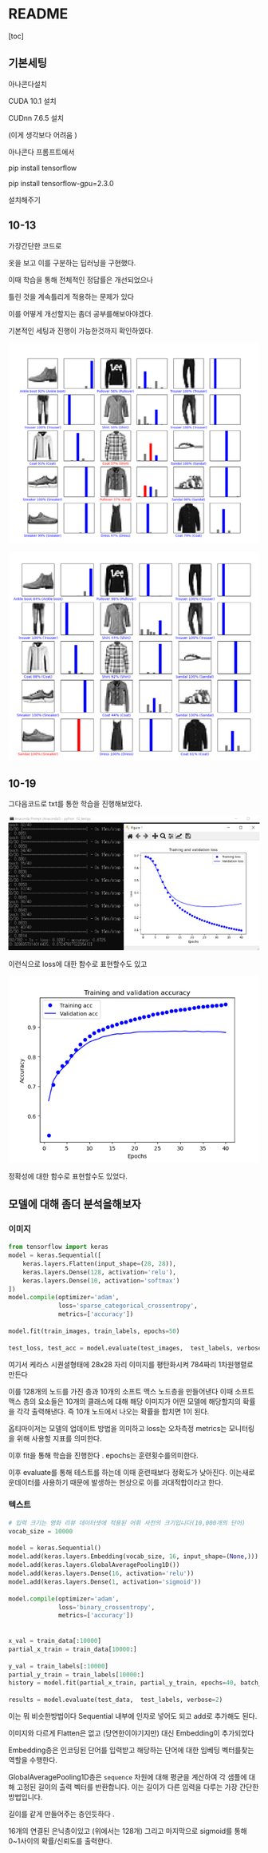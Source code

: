 # README

[toc]



## 기본세팅 

아나콘다설치 

CUDA 10.1 설치

CUDnn 7.6.5  설치 

(이게 생각보다 어려움 )

아나콘다 프롬프트에서 

pip install tensorflow

pip install tensorflow-gpu=2.3.0

설치해주기 



## 10-13

가장간단한 코드로 

옷을 보고 이를 구분하는 딥러닝을 구현했다. 

이때 학습을 통해 전체적인 정답률은 개선되었으나 

틀린 것을 계속틀리게 적용하는 문제가 있다 

이를 어떻게 개선할지는 좀더 공부를해보아야겠다. 

기본적인 세팅과 진행이 가능한것까지 확인하였다. 

![](README.assets/10회학습.PNG)

![](README.assets/50회학습.PNG)





## 10-19

그다음코드로 txt를 통한 학습을 진행해보았다. 

![](README.assets/text에대한러닝.PNG)

이런식으로 loss에 대한 함수로 표현할수도 있고 

![](README.assets/text_2.png)



정확성에 대한 함수로 표현할수도 있었다.



## 모델에 대해 좀더 분석을해보자 

### 이미지

```python
from tensorflow import keras
model = keras.Sequential([
    keras.layers.Flatten(input_shape=(28, 28)),
    keras.layers.Dense(128, activation='relu'),
    keras.layers.Dense(10, activation='softmax')
])
model.compile(optimizer='adam',
              loss='sparse_categorical_crossentropy',
              metrics=['accuracy'])

model.fit(train_images, train_labels, epochs=50)

test_loss, test_acc = model.evaluate(test_images,  test_labels, verbose=2)

```

여기서  케라스 시퀀셜형태에 28x28 자리 이미지를 평탄화시켜 784짜리 1차원행렬로 만든다 

이를 128개의 노드를 가진 층과 10개의 소프트 맥스 노드층을 만들어낸다 이때 소프트맥스 층의 요소들은 10개의 클래스에 대해 해당 이미지가 어떤 모델에 해당할지의 확률을 각각 출력해낸다. 즉 10개 노드에서 나오는 확률을 합치면 1이 된다.   

옵티마이저는 모델의 업데이트 방법을 의미하고 loss는 오차측정  metrics는 모니터링을 위해 사용할 지표를 의미한다. 

이후 fit을 통해 학습을 진행한다 . epochs는 훈련횟수를의미한다. 

이후 evaluate를 통해 테스트를 하는데 이때 훈련때보다 정확도가 낮아진다.  이는새로운데이터를 사용하기 때문에 발생하는 현상으로 이를 과대적합이라고 한다.

### 텍스트

```python
# 입력 크기는 영화 리뷰 데이터셋에 적용된 어휘 사전의 크기입니다(10,000개의 단어)
vocab_size = 10000

model = keras.Sequential()
model.add(keras.layers.Embedding(vocab_size, 16, input_shape=(None,)))
model.add(keras.layers.GlobalAveragePooling1D())
model.add(keras.layers.Dense(16, activation='relu'))
model.add(keras.layers.Dense(1, activation='sigmoid'))

model.compile(optimizer='adam',
              loss='binary_crossentropy',
              metrics=['accuracy'])


x_val = train_data[:10000]
partial_x_train = train_data[10000:]

y_val = train_labels[:10000]
partial_y_train = train_labels[10000:]
history = model.fit(partial_x_train, partial_y_train, epochs=40, batch_size=512, validation_data=(x_val, y_val), verbose=1)

results = model.evaluate(test_data,  test_labels, verbose=2)
```

이는 뭐 비슷한방법이다 Sequential 내부에 인자로 넣어도 되고 add로 추가해도 된다. 

이미지와 다르게 Flatten은 없고 (당연한이야기지만) 대신 Embedding이 추가되었다 

Embedding층은 인코딩된 단어를 입력받고 해당하는 단어에 대한 임베딩 벡터를찾는역할을 수행한다. 

GlobalAveragePooling1D층은  `sequence` 차원에 대해 평균을 계산하여 각 샘플에 대해 고정된 길이의 출력 벡터를 반환합니다. 이는 길이가 다른 입력을 다루는 가장 간단한 방법입니다. 

길이를 같게 만들어주는 층인듯하다 .

16개의 연결된 은닉층이있고 (위에서는 128개) 그리고 마지막으로 sigmoid를 통해 0~1사이의 확률/신뢰도를 출력한다. 